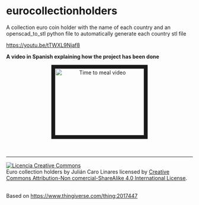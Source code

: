 # eurocollectionholders

A collection euro coin holder with the name of each country and an openscad_to_stl python file to automatically generate each country stl file

https://youtu.be/tTWXL9Njaf8

**A video in Spanish explaining how the project has been done**

<center><a href="http://www.youtube.com/watch?feature=player_embedded&v=tTWXL9Njaf8
" target="_blank"><img src="http://img.youtube.com/vi/tTWXL9Njaf8/0.jpg"
alt="Time to meal video" width="240" height="180" border="10" /></a></center><br><br>


***

<a rel="license" href="https://creativecommons.org/licenses/by-nc-sa/4.0/"><img alt="Licencia Creative Commons" style="border-width:0" src="https://licensebuttons.net/l/by-nc-sa/3.0/88x31.png" /></a><br /><span xmlns:dct="http://purl.org/dc/terms/" property="dct:title">Euro collection holders</span> by <span xmlns:cc="http://creativecommons.org/ns#" property="cc:attributionName">Julián Caro Linares</span> licensed by <a rel="license" href="https://creativecommons.org/licenses/by-nc-sa/4.0/">Creative Commons Attribution-Non comercial-ShareAlike 4.0 International License</a>.<br /><br />

Based on <a xmlns:dct="http://purl.org/dc/terms/" href="https://www.thingiverse.com/thing:2017447" rel="dct:source">https://www.thingiverse.com/thing:2017447</a>
